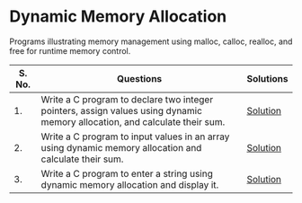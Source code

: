 # Dynamic Memory Allocation

Programs illustrating memory management using malloc, calloc, realloc, and free for runtime memory control.

| S. No. | Questions | Solutions |
|---|---|---|
| 1. | Write a C program to declare two integer pointers, assign values using dynamic memory allocation, and calculate their sum. | [Solution]() |
| 2. | Write a C program to input values in an array using dynamic memory allocation and calculate their sum. | [Solution]() |
| 3. | Write a C program to enter a string using dynamic memory allocation and display it. | [Solution]() |
